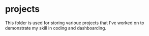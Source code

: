 # projects

This folder is used for storing varioue projects that I've worked on to demonstrate my skill in coding and dashboarding.
